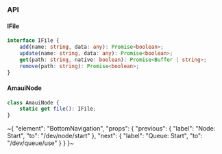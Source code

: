 

### API

#### IFile

```ts
interface IFile {
    add(name: string, data: any): Promise<boolean>;
    update(name: string, data: any): Promise<boolean>;
    get(path: string, native: boolean): Promise<Buffer | string>;
    remove(path: string): Promise<boolean>;
}
```

#### AmauiNode

```ts
class AmauiNode {
    static get file(): IFile;
}
```


~{
  "element": "BottomNavigation",
  "props": {
    "previous": {
      "label": "Node: Start",
      "to": "/dev/node/start"
    },
    "next": {
      "label": "Queue: Start",
      "to": "/dev/queue/use"
    }
  }
}~
